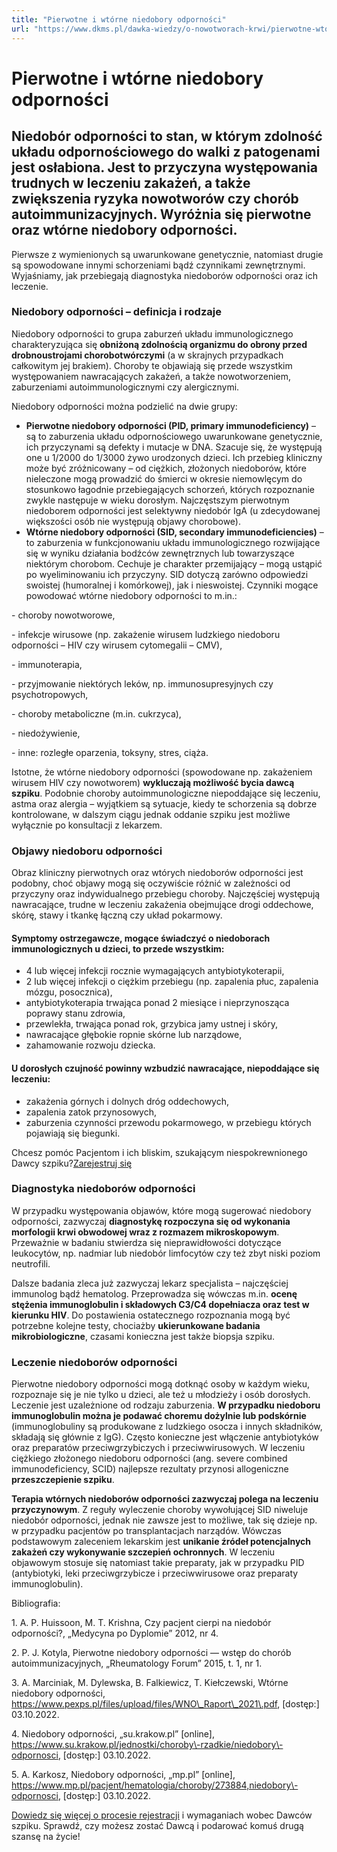 ```yaml
---
title: "Pierwotne i wtórne niedobory odporności"
url: "https://www.dkms.pl/dawka-wiedzy/o-nowotworach-krwi/pierwotne-wtorne-niedobory-odpornosci"
---
```


# Pierwotne i wtórne niedobory odporności

## Niedobór odporności to stan, w którym zdolność układu odpornościowego do walki z patogenami jest osłabiona. Jest to przyczyna występowania trudnych w leczeniu zakażeń, a także zwiększenia ryzyka nowotworów czy chorób autoimmunizacyjnych. Wyróżnia się pierwotne oraz wtórne niedobory odporności.

Pierwsze z wymienionych są uwarunkowane genetycznie, natomiast drugie są spowodowane innymi schorzeniami bądź czynnikami zewnętrznymi. Wyjaśniamy, jak przebiegają diagnostyka niedoborów odporności oraz ich leczenie.


### Niedobory odporności – definicja i rodzaje


Niedobory odporności to grupa zaburzeń układu immunologicznego charakteryzująca się **obniżoną zdolnością organizmu do obrony przed drobnoustrojami chorobotwórczymi** (a w skrajnych przypadkach całkowitym jej brakiem). Choroby te objawiają się przede wszystkim występowaniem nawracających zakażeń, a także nowotworzeniem, zaburzeniami autoimmunologicznymi czy alergicznymi.


Niedobory odporności można podzielić na dwie grupy:


* **Pierwotne niedobory odporności (PID, primary immunodeficiency)** – są to zaburzenia układu odpornościowego uwarunkowane genetycznie, ich przyczynami są defekty i mutacje w DNA. Szacuje się, że występują one u 1/2000 do 1/3000 żywo urodzonych dzieci. Ich przebieg kliniczny może być zróżnicowany – od ciężkich, złożonych niedoborów, które nieleczone mogą prowadzić do śmierci w okresie niemowlęcym do stosunkowo łagodnie przebiegających schorzeń, których rozpoznanie zwykle następuje w wieku dorosłym. Najczęstszym pierwotnym niedoborem odporności jest selektywny niedobór IgA (u zdecydowanej większości osób nie występują objawy chorobowe).
* **Wtórne niedobory odporności (SID, secondary immunodeficiencies)** – to zaburzenia w funkcjonowaniu układu immunologicznego rozwijające się w wyniku działania bodźców zewnętrznych lub towarzyszące niektórym chorobom. Cechuje je charakter przemijający – mogą ustąpić po wyeliminowaniu ich przyczyny. SID dotyczą zarówno odpowiedzi swoistej (humoralnej i komórkowej), jak i nieswoistej. Czynniki mogące powodować wtórne niedobory odporności to m.in.:


\- choroby nowotworowe,


\- infekcje wirusowe (np. zakażenie wirusem ludzkiego niedoboru odporności – HIV czy wirusem cytomegalii – CMV),


\- immunoterapia,


\- przyjmowanie niektórych leków, np. immunosupresyjnych czy psychotropowych,


\- choroby metaboliczne (m.in. cukrzyca),


\- niedożywienie,


\- inne: rozległe oparzenia, toksyny, stres, ciąża.


Istotne, że wtórne niedobory odporności (spowodowane np. zakażeniem wirusem HIV czy nowotworem) **wykluczają możliwość bycia dawcą szpiku**. Podobnie choroby autoimmunologiczne niepoddające się leczeniu, astma oraz alergia – wyjątkiem są sytuacje, kiedy te schorzenia są dobrze kontrolowane, w dalszym ciągu jednak oddanie szpiku jest możliwe wyłącznie po konsultacji z lekarzem.


### Objawy niedoboru odporności


Obraz kliniczny pierwotnych oraz wtórych niedoborów odporności jest podobny, choć objawy mogą się oczywiście różnić w zależności od przyczyny oraz indywidualnego przebiegu choroby. Najczęściej występują nawracające, trudne w leczeniu zakażenia obejmujące drogi oddechowe, skórę, stawy i tkankę łączną czy układ pokarmowy.


#### Symptomy ostrzegawcze, mogące świadczyć o niedoborach immunologicznych u dzieci, to przede wszystkim:


* 4 lub więcej infekcji rocznie wymagających antybiotykoterapii,
* 2 lub więcej infekcji o ciężkim przebiegu (np. zapalenia płuc, zapalenia mózgu, posocznica),
* antybiotykoterapia trwająca ponad 2 miesiące i nieprzynosząca poprawy stanu zdrowia,
* przewlekła, trwająca ponad rok, grzybica jamy ustnej i skóry,
* nawracające głębokie ropnie skórne lub narządowe,
* zahamowanie rozwoju dziecka.


#### U dorosłych czujność powinny wzbudzić nawracające, niepoddające się leczeniu:


* zakażenia górnych i dolnych dróg oddechowych,
* zapalenia zatok przynosowych,
* zaburzenia czynności przewodu pokarmowego, w przebiegu których pojawiają się biegunki.


Chcesz pomóc Pacjentom i ich bliskim, szukającym niespokrewnionego Dawcy szpiku?[Zarejestruj się](/zarejestruj-sie-teraz "Zarejestruj sie teraz")
### Diagnostyka niedoborów odporności


W przypadku występowania objawów, które mogą sugerować niedobory odporności, zazwyczaj **diagnostykę rozpoczyna się od wykonania morfologii krwi obwodowej wraz z rozmazem mikroskopowym**. Przeważnie w badaniu stwierdza się nieprawidłowości dotyczące leukocytów, np. nadmiar lub niedobór limfocytów czy też zbyt niski poziom neutrofili.


Dalsze badania zleca już zazwyczaj lekarz specjalista – najczęściej immunolog bądź hematolog. Przeprowadza się wówczas m.in. **ocenę stężenia immunoglobulin i składowych C3/C4 dopełniacza oraz test w kierunku HIV**. Do postawienia ostatecznego rozpoznania mogą być potrzebne kolejne testy, chociażby **ukierunkowane badania mikrobiologiczne**, czasami konieczna jest także biopsja szpiku.


### Leczenie niedoborów odporności


Pierwotne niedobory odporności mogą dotknąć osoby w każdym wieku, rozpoznaje się je nie tylko u dzieci, ale też u młodzieży i osób dorosłych. Leczenie jest uzależnione od rodzaju zaburzenia. **W przypadku niedoboru immunoglobulin można je podawać choremu dożylnie lub podskórnie** (immunoglobuliny są produkowane z ludzkiego osocza i innych składników, składają się głównie z IgG). Często konieczne jest włączenie antybiotyków oraz preparatów przeciwgrzybiczych i przeciwwirusowych. W leczeniu ciężkiego złożonego niedoboru odporności (ang. severe combined immunodeficiency, SCID) najlepsze rezultaty przynosi allogeniczne **przeszczepienie szpiku**.


**Terapia wtórnych niedoborów odporności zazwyczaj polega na leczeniu przyczynowym**. Z reguły wyleczenie choroby wywołującej SID niweluje niedobór odporności, jednak nie zawsze jest to możliwe, tak się dzieje np. w przypadku pacjentów po transplantacjach narządów. Wówczas podstawowym zaleceniem lekarskim jest **unikanie źródeł potencjalnych zakażeń czy wykonywanie szczepień ochronnych**. W leczeniu objawowym stosuje się natomiast takie preparaty, jak w przypadku PID (antybiotyki, leki przeciwgrzybicze i przeciwwirusowe oraz preparaty immunoglobulin).


Bibliografia:


1\. A. P. Huissoon, M. T. Krishna, Czy pacjent cierpi na niedobór odporności?, „Medycyna po Dyplomie” 2012, nr 4\.


2\. P. J. Kotyla, Pierwotne niedobory odporności — wstęp do chorób autoimmunizacyjnych, „Rheumatology Forum” 2015, t. 1, nr 1\.


3\. A. Marciniak, M. Dylewska, B. Falkiewicz, T. Kiełczewski, Wtórne niedobory odporności, https://www.pexps.pl/files/upload/files/WNO\_Raport\_2021\.pdf, \[dostęp:] 03\.10\.2022\.


4\. Niedobory odporności, „su.krakow.pl” \[online], https://www.su.krakow.pl/jednostki/choroby\-rzadkie/niedobory\-odpornosci, \[dostęp:] 03\.10\.2022\.


5\. A. Karkosz, Niedobory odporności, „mp.pl” \[online], https://www.mp.pl/pacjent/hematologia/choroby/273884,niedobory\-odpornosci, \[dostęp:] 03\.10\.2022\.


[Dowiedz się więcej o procesie rejestracji](https://www.dkms.pl/dawka-wiedzy/o-rejestracji) i wymaganiach wobec Dawców szpiku. Sprawdź, czy możesz zostać Dawcą i podarować komuś drugą szansę na życie!



